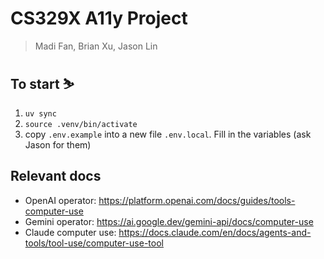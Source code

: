 # CS329X A11y Project
> Madi Fan, Brian Xu, Jason Lin

## To start ⛷️
1. `uv sync`
2. `source .venv/bin/activate`
3. copy `.env.example` into a new file `.env.local`. Fill in the variables (ask Jason for them)

## Relevant docs
- OpenAI operator: https://platform.openai.com/docs/guides/tools-computer-use
- Gemini operator: https://ai.google.dev/gemini-api/docs/computer-use
- Claude computer use: https://docs.claude.com/en/docs/agents-and-tools/tool-use/computer-use-tool
